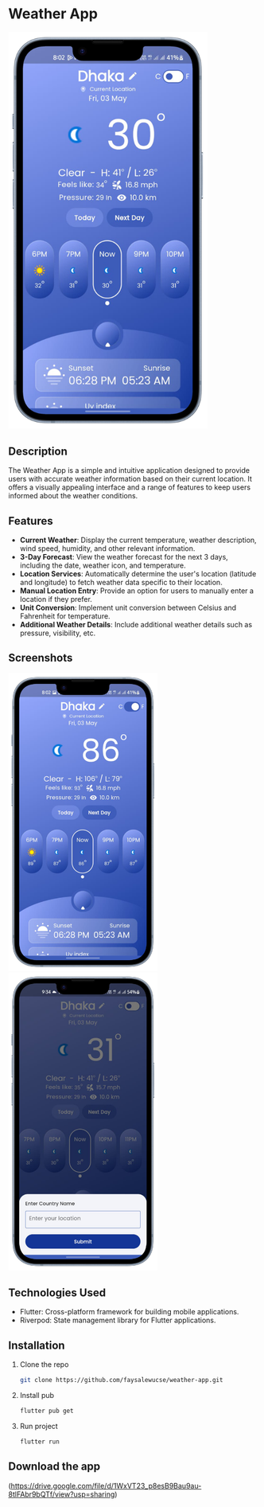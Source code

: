 # Weather App

<img src="screenshots/screenshot.png" alt="App Screenshot" width="400">

## Description

The Weather App is a simple and intuitive application designed to provide users with accurate weather information based on their current location. It offers a visually appealing interface and a range of features to keep users informed about the weather conditions.

## Features

- **Current Weather**: Display the current temperature, weather description, wind speed, humidity, and other relevant information.
- **3-Day Forecast**: View the weather forecast for the next 3 days, including the date, weather icon, and temperature.
- **Location Services**: Automatically determine the user's location (latitude and longitude) to fetch weather data specific to their location.
- **Manual Location Entry**: Provide an option for users to manually enter a location if they prefer.
- **Unit Conversion**: Implement unit conversion between Celsius and Fahrenheit for temperature.
- **Additional Weather Details**: Include additional weather details such as pressure, visibility, etc.

## Screenshots

<img src="screenshots/screenshot1.png" alt="Screenshot 1" width="300">
<img src="screenshots/screenshot2.png" alt="Screenshot 2" width="300">

## Technologies Used

- Flutter: Cross-platform framework for building mobile applications.
- Riverpod: State management library for Flutter applications.

## Installation

1. Clone the repo
   ```sh
   git clone https://github.com/faysalewucse/weather-app.git
   ```
2. Install pub 
   ```sh
   flutter pub get
   ```
3. Run project
   ```sh
   flutter run
   ```
   
## Download the app
(https://drive.google.com/file/d/1WxVT23_p8esB9Bau9au-8tlFAbr9bQTf/view?usp=sharing)
